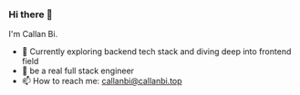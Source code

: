 ### Hi there 👋

<!--
**CallanBi/CallanBi** is a ✨ _special_ ✨ repository because its `README.md` (this file) appears on your GitHub profile. -->

I'm Callan Bi.

- 🌱 Currently exploring backend tech stack and diving deep into frontend field
- 🤔 be a real full stack engineer
- 📫 How to reach me: callanbi@callanbi.top

<!-- 
![CallanBi's GitHub stats](https://github-readme-stats.vercel.app/api?username=CallanBi&show_icons=true)


[![Top Langs](https://github-readme-stats.vercel.app/api/top-langs/?username=CallanBi&layout=compact)](https://github.com/CallanBi/CallanBi) -->

<!-- <div align="left">
  <img align="center" src="https://github-readme-stats.vercel.app/api/top-langs?username=CallanBi&theme=radical" width="32%" height="200px" alt="top languages" />
   &nbsp;&nbsp;&nbsp;&nbsp;&nbsp;&nbsp;&nbsp;
  <img align="center" src="https://github-readme-stats.vercel.app/api?username=CallanBi&show_icons=true&theme=radical"  width="50%" alt="profiles" />
</div>
 -->
